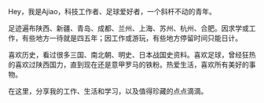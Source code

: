 
Hey，我是Ajiao，科技工作者、足球爱好者，一个斜杆不动的青年。

足迹遍布陕西、新疆、青岛、成都、兰州、上海、苏州、杭州、合肥。因求学或工作，有些地方一待就是四五年；因工作或游玩，有些地方停留时间只能日计。

喜欢历史，看过很多三国、南北朝、明史、日本战国史资料。喜欢足球，曾经狂热的喜欢过陕西国力，直到现在还是意甲罗马的铁粉。热爱生活，喜欢所有美好的事物。

在这里，分享我的工作、生活和学习，以及值得珍藏的点点滴滴。
